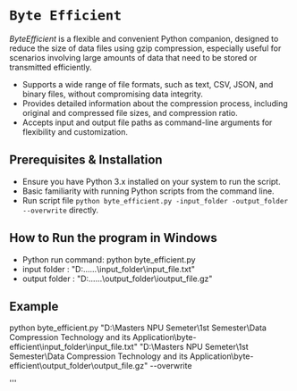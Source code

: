 # `Byte Efficient`

*ByteEfficient* is a flexible and convenient Python companion, designed to reduce the size of data files using gzip compression, especially useful for scenarios involving large amounts of data that need to be stored or transmitted efficiently.

- Supports a wide range of file formats, such as text, CSV, JSON, and binary files, without compromising data integrity.
- Provides detailed information about the compression process, including original and compressed file sizes, and compression ratio.
- Accepts input and output file paths as command-line arguments for flexibility and customization.

## Prerequisites & Installation

- Ensure you have Python 3.x installed on your system to run the script.
- Basic familiarity with running Python scripts from the command line.
- Run script file `python byte_efficient.py -input_folder -output_folder --overwrite` directly.


## How to Run the program in Windows

* Python run command: python byte_efficient.py
* input folder : "D:\..\..\..\input_folder\input_file.txt"
* output folder : "D:\..\..\..\output_folder\ioutput_file.gz"

## Example

python byte_efficient.py "D:\Masters NPU Semeter\1st Semester\Data Compression Technology and its Application\byte-efficient\input_folder\input_file.txt" "D:\Masters NPU Semeter\1st Semester\Data Compression Technology and its Application\byte-efficient\output_folder\output_file.gz" --overwrite

'''
